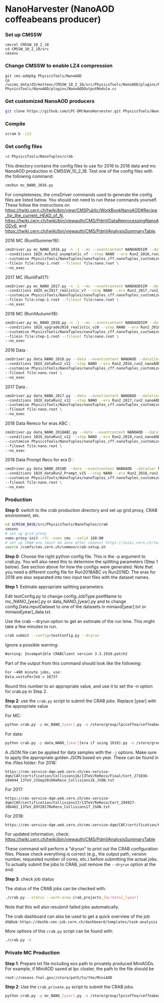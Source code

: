 # NanoHarvester (NanoAOD coffeabeans producer)

### Set up CMSSW

```
cmsrel CMSSW_10_2_18
cd CMSSW_10_2_18/src
cmsenv
```

### Change CMSSW to enable LZ4 compression

```
git cms-addpkg PhysicsTools/NanoAOD
cp /uscms_data/d3/matteoc/CMSSW_10_2_18/src/PhysicsTools/NanoAOD/plugins/NanoAODOutputModule.cc PhysicsTools/NanoAOD/plugins/NanoAODOutputModule.cc
```

### Get customized NanoAOD producers

```bash
git clone https://github.com/LPC-DM/NanoHarvester.git PhysicsTools/NanoTuples
```

### Compile

```bash
scram b -j12
```
### Get config files

```bash
cd PhysicsTools/NanoTuples/crab
```
This directory contains the config files to use for 2016 to 2018 data and mc NanoAOD production in CMSSW_10_2_18. 
Test one of the config files with the following command:
```bash
cmsRun mc_NANO_2016.py
```

For completeness, the cmsDriver commands used to generate the config files are listed below. You should not need to run these commands yourself. These follow the instructions on https://twiki.cern.ch/twiki/bin/view/CMSPublic/WorkBookNanoAOD#Recipe_for_the_current_HEAD_of_N, https://twiki.cern.ch/twiki/bin/viewauth/CMS/PdmVDataReprocessingNanoAODv6, and https://twiki.cern.ch/twiki/bin/viewauth/CMS/PdmVAnalysisSummaryTable.

2016 MC (RunIISummer16):
```bash
cmsDriver.py mc_NANO_2016.py -n -1 --mc --eventcontent NANOAODSIM --datatier NANOAODSIM \
--conditions 102X_mcRun2_asymptotic_v7 --step NANO --era Run2_2016,run2_nanoAOD_94X2016 \
--customise PhysicsTools/NanoTuples/nanoTuples_cff.nanoTuples_customizeMC \
--filein file:step-1.root --fileout file:nano.root \
--no_exec
```

2017 MC (RunIIFall17):
```bash
cmsDriver.py mc_NANO_2017.py -n -1 --mc --eventcontent NANOAODSIM --datatier NANOAODSIM \
--conditions 102X_mc2017_realistic_v7 --step NANO --era Run2_2017,run2_nanoAOD_94XMiniAODv2 \
--customise PhysicsTools/NanoTuples/nanoTuples_cff.nanoTuples_customizeMC \
--filein file:step-1.root --fileout file:nano.root \
--no_exec
```

2018 MC (RunIIAutumn18):
```bash
cmsDriver.py mc_NANO_2018.py -n -1 --mc --eventcontent NANOAODSIM --datatier NANOAODSIM \
--conditions 102X_upgrade2018_realistic_v20 --step NANO --era Run2_2018,run2_nanoAOD_102Xv1  \
--customise PhysicsTools/NanoTuples/nanoTuples_cff.nanoTuples_customizeMC \
--filein file:step-1.root --fileout file:nano.root \
--no_exec
```

2016 Data :
```bash
cmsDriver.py data_NANO_2016.py --data --eventcontent NANOAOD --datatier NANOAOD \
--conditions 102X_dataRun2_v12 --step NANO --era Run2_2016,run2_nanoAOD_94X2016 \
--customise PhysicsTools/NanoTuples/nanoTuples_cff.nanoTuples_customizeData \
--fileout file:nano.root \
--no_exec
```

2017 Data :
```bash
cmsDriver.py data_NANO_2017.py --data --eventcontent NANOAOD --datatier NANOAOD \
--conditions 102X_dataRun2_v12 --step NANO --era Run2_2017,run2_nanoAOD_94XMiniAODv2 \
--customise PhysicsTools/NanoTuples/nanoTuples_cff.nanoTuples_customizeData \
--fileout file:nano.root \
--no_exec
```

2018 Data Rereco for eras ABC :
```bash
cmsDriver.py data_NANO_2018ABC.py --data --eventcontent NANOAOD --datatier NANOAOD \
--conditions 102X_dataRun2_v12 --step NANO --era Run2_2018,run2_nanoAOD_102Xv1 \
--customise PhysicsTools/NanoTuples/nanoTuples_cff.nanoTuples_customizeData \
--fileout file:nano.root \
--no_exec
```

2018 Data Prompt Reco for era D :
```bash
cmsDriver.py data_NANO_2018D --data --eventcontent NANOAOD --datatier NANOAOD \
--conditions 102X_dataRun2_Prompt_v15 --step NANO --era Run2_2018,run2_nanoAOD_102Xv1 \
--customise PhysicsTools/NanoTuples/nanoTuples_cff.nanoTuples_customizeData \
--fileout file:nano.root \ 
--no_exec
```

### Production

**Step 0**: switch to the crab production directory and set up grid proxy, CRAB environment, etc.

```bash
cd $CMSSW_BASE/src/PhysicsTools/NanoTuples/crab
cmsenv
# set up grid proxy
voms-proxy-init -rfc -voms cms --valid 168:00
# set up CRAB env (must be done after cmsenv) https://twiki.cern.ch/twiki/bin/view/CMSPublic/WorkBookCRAB3Tutorial#CRAB_environment
source /cvmfs/cms.cern.ch/common/crab-setup.sh

```

**Step 0**: Choose the right python config file. This is the -p argument to crab.py. You will also need this to determine the splitting parameters (Step 1 below). See section above for how the configs were generated. Note that you need a different config file for Run2018ABC vs Run2018D. The eras for 2018 are also separated into two input text files with the dataset names.

**Step 1**: Estimate appropriate splitting parameters.

Edit testConfig.py to change config.JobType.psetName to mc_NANO_[year].py or data_NANO_[year].py and to change config.Data.inputDataset to one of the datasets in miniaod[year].txt or miniaod[year]_data.txt. 

Use the crab --dryrun option to get an estimate of the run time. This might take a few minutes to run.

```bash
crab submit --config=testConfig.py --dryrun
```

Ignore a possible warning:

```bash
Warning: Incompatible CRABClient version 3.3.1910.patch2
```

Part of the output from this command should look like the following:

```bash
For ~480 minute jobs, use:
Data.unitsPerJob = 16737
```

Round this number to an appropriate value, and use it to set the -n option for crab.py in Step 2.

**Step 2**: use the `crab.py` script to submit the CRAB jobs. Replace [year] with the appropriate value

For MC:

```bash
python crab.py -p mc_NANO_[year].py -o /store/group/lpccoffea/coffeabeans/NanoAODv6/nano_[year] -t NanoTuples-[year] -i miniaod[year].txt  --send-external -s EventAwareLumiBased -n [XX] --work-area crab_projects_mc_[year] --dryrun
```

For data:

```bash
python crab.py -p data_NANO_[year][era if using 2018].py -o /store/group/lpccoffea/coffeabeans/NanoAODv6/nano_[year] -t NanoTuples-[year] -i miniaod[year][era if using 2018]_data.txt --send-external -s EventAwareLumiBased -n [XX] --work-area crab_projects_data_[year] -j [jsonfilename] --dryrun
```

A JSON file can be applied for data samples with the `-j` options. Make sure to apply the appropriate golden JSON based on year. These can be found in the /files folder:
For 2016:
```
https://cms-service-dqm.web.cern.ch/cms-service-dqm/CAF/certification/Collisions16/13TeV/ReReco/Final/Cert_271036-284044_13TeV_23Sep2016ReReco_Collisions16_JSON.txt
```
For 2017:
```
https://cms-service-dqm.web.cern.ch/cms-service-dqm/CAF/certification/Collisions17/13TeV/ReReco/Cert_294927-306462_13TeV_EOY2017ReReco_Collisions17_JSON.txt
```
For 2018:
```bash
https://cms-service-dqm.web.cern.ch/cms-service-dqm/CAF/certification/Collisions18/13TeV/ReReco/Cert_314472-325175_13TeV_17SeptEarlyReReco2018ABC_PromptEraD_Collisions18_JSON.txt
```

For updated information, check: https://twiki.cern.ch/twiki/bin/viewauth/CMS/PdmVAnalysisSummaryTable

These command will perform a "dryrun" to print out the CRAB configuration files. Please check everything is correct (e.g., the output path, version number, requested number of cores, etc.) before submitting the actual jobs. To actually submit the jobs to CRAB, just remove the `--dryrun` option at the end.

**Step 3**: check job status

The status of the CRAB jobs can be checked with:

```bash
./crab.py --status --work-area crab_projects_[mc/data]_[year]
```

Note that this will also resubmit failed jobs automatically.

The crab dashboard can also be used to get a quick overview of the job status:
`https://dashb-cms-job.cern.ch/dashboard/templates/task-analysis`

More options of this `crab.py` script can be found with:

```bash
./crab.py -h
```

### Private MC Production
**Step 1**: Prepare txt file including eos path to privately produced MiniAODs. For example, if MiniAOD saved at lpc cluster, the path to the file should be
```bash
root://cmseos.fnal.gov//store/path/to/the/MiniAOD
```
**Step 2**: Use the `crab_private.py` script to submit the CRAB jobs. 

```bash
python crab.py -p mc_NANO_[year].py -o /store/group/lpccoffea/coffeabeans/NanoAODv6/nano_[year] -t NanoTuples-[year] -i input.txt  --send-external -s FileBased -n 1 --work-area crab_projects_mc_[year] --dryrun
```

